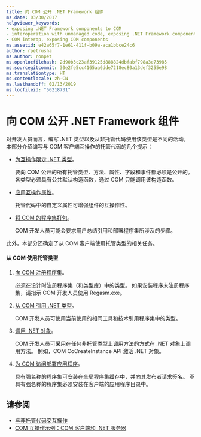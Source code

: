 ```yaml
---
title: 向 COM 公开 .NET Framework 组件
ms.date: 03/30/2017
helpviewer_keywords:
- exposing .NET Framework components to COM
- interoperation with unmanaged code, exposing .NET Framework components
- COM interop, exposing COM components
ms.assetid: e42a65f7-1e61-411f-b09a-aca1bbce24c6
author: rpetrusha
ms.author: ronpet
ms.openlocfilehash: 2d90b3c23af39125d888824dbfabf798a3e73985
ms.sourcegitcommit: 30e2fe5cc4165aa6dde7218ec80a13def3255e98
ms.translationtype: HT
ms.contentlocale: zh-CN
ms.lasthandoff: 02/13/2019
ms.locfileid: "56218731"
---
```

# <a name="exposing-net-framework-components-to-com"></a>向 COM 公开 .NET Framework 组件
对开发人员而言，编写 .NET 类型以及从非托管代码使用该类型是不同的活动。 本部分介绍编写与 COM 客户端互操作的托管代码的几个提示：  
  
-   [为互操作限定 .NET 类型](../../../docs/framework/interop/qualifying-net-types-for-interoperation.md)。  
  
     要向 COM 公开的所有托管类型、方法、属性、字段和事件都必须是公开的。 各类型必须具有公共默认构造函数，通过 COM 只能调用该构造函数。  
  
-   [应用互操作属性](../../../docs/framework/interop/applying-interop-attributes.md)。  
  
     托管代码中的自定义属性可增强组件的互操作性。  
  
-   [将 COM 的程序集打包](../../../docs/framework/interop/packaging-an-assembly-for-com.md)。  
  
     COM 开发人员可能会要求用户总结引用和部署程序集所涉及的步骤。  
  
 此外，本部分还确定了从 COM 客户端使用托管类型的相关任务。  
  
#### <a name="to-consume-a-managed-type-from-com"></a>从 COM 使用托管类型  
  
1.  [向 COM 注册程序集](../../../docs/framework/interop/registering-assemblies-with-com.md)。  
  
     必须在设计时注册程序集（和类型库）中的类型。 如果安装程序未注册程序集，请指示 COM 开发人员使用 Regasm.exe。  
  
2.  [从 COM 引用 .NET 类型](../../../docs/framework/interop/how-to-reference-net-types-from-com.md)。  
  
     COM 开发人员可使用当前使用的相同工具和技术引用程序集中的类型。  
  
3.  [调用 .NET 对象](https://docs.microsoft.com/previous-versions/dotnet/netframework-4.0/8hw8h46b(v=vs.100))。  
  
     COM 开发人员可采用在任何非托管类型上调用方法的方式在 .NET 对象上调用方法。 例如，COM CoCreateInstance API 激活 .NET 对象。  
  
4.  [为 COM 访问部署应用程序](https://docs.microsoft.com/previous-versions/dotnet/netframework-4.0/c2850st8(v=vs.100))。  
  
     具有强名称的程序集可安装在全局程序集缓存中，并向其发布者请求签名。 不具有强名称的程序集必须安装在客户端的应用程序目录中。  
  
## <a name="see-also"></a>请参阅
- [与非托管代码交互操作](../../../docs/framework/interop/index.md)
- [COM 互操作示例：COM 客户端和 .NET 服务器](../../../docs/framework/interop/com-interop-sample-com-client-and-net-server.md)
